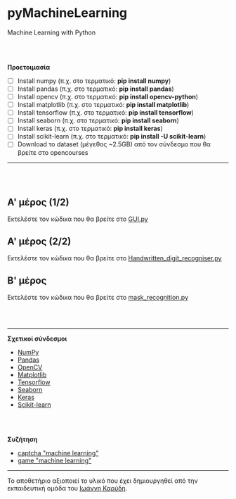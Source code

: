 # pyMachineLearning
Machine Learning with Python

<br>
<br>

**Προετοιμασία**
- [ ] Install numpy
(π.χ. στο τερματικό: **pip install numpy**)
- [ ] Install pandas
(π.χ. στο τερματικό: **pip install pandas**)
- [ ] Install opencv
(π.χ. στο τερματικό: **pip install opencv-python**)
- [ ] Install matplotlib
(π.χ. στο τερματικό: **pip install matplotlib**)
- [ ] Install tensorflow
(π.χ. στο τερματικό: **pip install tensorflow**)
- [ ] Install seaborn
(π.χ. στο τερματικό: **pip install seaborn**)
- [ ] Install keras
(π.χ. στο τερματικό: **pip install keras**)
- [ ] Install scikit-learn
(π.χ. στο τερματικό: **pip install -U scikit-learn**)
- [ ] Download το dataset (μέγεθος ~2.5GB) από τον σύνδεσμο που θα βρείτε στο opencourses

---

<br>
<br>

## A' μέρος (1/2)
Εκτελέστε τον κώδικα που θα βρείτε στο [GUI.py](/HandwrittenDigitRecognition/GUI.py)


## A' μέρος (2/2)
Εκτελέστε τον κώδικα που θα βρείτε στο [Handwritten_digit_recogniser.py](/HandwrittenDigitRecognition/Handwritten_digit_recogniser.py)



## Β' μέρος
Εκτελέστε τον κώδικα που θα βρείτε στο [mask_recognition.py](/MaskDetection/mask_recognition.py )


<br>
<br>

---

**Σχετικοί σύνδεσμοι**
* [NumPy](https://numpy.org/)
* [Pandas](https://pandas.pydata.org/)
* [OpenCV](https://docs.opencv.org/4.x/d6/d00/tutorial_py_root.html)
* [Matplotlib](https://matplotlib.org/)
* [Tensorflow](https://www.tensorflow.org/)
* [Seaborn](https://seaborn.pydata.org/)
* [Keras](https://keras.io/)
* [Scikit-learn](https://scikit-learn.org/)

<br>
<br>

**Συζήτηση**
* [captcha "machine learning"](https://www.google.com/search?channel=fs&client=ubuntu&q=captcha+%22machine+learning%22)
* [game "machine learning"](https://www.google.com/search?q=game+%22machine+learning%22&client=ubuntu&hs=5oo&channel=fs&ei=h3xYYtLCDbGV9u8Py9iKiAI&ved=0ahUKEwiSopmRq5T3AhWxiv0HHUusAiEQ4dUDCA4&uact=5&oq=game+%22machine+learning%22&gs_lcp=Cgdnd3Mtd2l6EAMyBggAEAcQHjIGCAAQBxAeMgYIABAHEB4yBggAEAcQHjIGCAAQBxAeMgYIABAHEB4yBggAEAcQHjIGCAAQBxAeMgYIABAHEB4yBggAEAcQHjoHCAAQRxCwAzoICAAQBxAeEBM6BAgAEBM6CggAEAcQBRAeEBM6DAgAEAgQBxAKEB4QEzoGCAAQHhATOgUIABCABDoECAAQQzoICAAQBxAKEB5KBAhBGABKBAhGGABQgosNWPCbDWCKnQ1oAnABeACAAYkBiAHtCpIBBDAuMTKYAQCgAQHIAQjAAQE&sclient=gws-wiz)

---

Το αποθετήριο αξιοποιεί το υλικό που έχει δημιουργηθεί από την εκπαιδευτική ομάδα του [Ιωάννη Καρύδη](https://github.com/ioanniskarydis).
